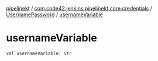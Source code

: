 [pipelinekt](../../index.md) / [com.code42.jenkins.pipelinekt.core.credentials](../index.md) / [UsernamePassword](index.md) / [usernameVariable](./username-variable.md)

# usernameVariable

`val usernameVariable: Str`